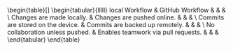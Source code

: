\begin{table}[]
\begin{tabular}{lllll}
local Workflow                    & GitHub Workflow                     &  &  &  \\
Changes are made locally.         & Changes are pushed online.          &  &  &  \\
Commits are stored on the device. & Commits are backed up remotely.     &  &  &  \\
No collaboration unless pushed.   & Enables teamwork via pull requests. &  &  & 
\end{tabular}
\end{table}
  
